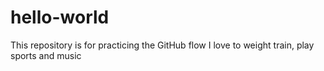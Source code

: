 # hello-world
This repository is for practicing the GitHub flow
I love to weight train, play sports and music
